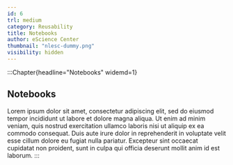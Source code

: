 ```yaml
---
id: 6
trl: medium
category: Reusability
title: Notebooks
author: eScience Center
thumbnail: "nlesc-dummy.png"
visibility: hidden
---
```


:::Chapter{headline="Notebooks" widemd=1}
## Notebooks

Lorem ipsum dolor sit amet, consectetur adipiscing elit, sed do eiusmod tempor incididunt ut labore et dolore magna aliqua. Ut enim ad minim veniam, quis nostrud exercitation ullamco laboris nisi ut aliquip ex ea commodo consequat. Duis aute irure dolor in reprehenderit in voluptate velit esse cillum dolore eu fugiat nulla pariatur. Excepteur sint occaecat cupidatat non proident, sunt in culpa qui officia deserunt mollit anim id est laborum.
:::